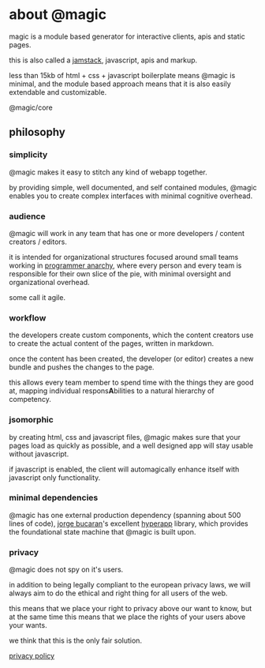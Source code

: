 <Hero state></Hero>

<div id="about">

# about @magic

magic is a module based generator for interactive clients, apis and static pages.

this is also called a [jamstack](https://jamstack.org/), javascript, apis and markup.

less than 15kb of html + css + javascript boilerplate means @magic is minimal,
and the module based approach means that it is also easily extendable and customizable.

<GitBadges>@magic/core</GitBadges>

## philosophy

### simplicity

@magic makes it easy to stitch any kind of webapp together.

by providing simple, well documented, and self contained modules,
@magic enables you to create complex interfaces with minimal cognitive overhead.

### audience

@magic will work in any team that has one or more developers / content creators / editors.

it is intended for organizational structures focused around small teams
working in [programmer anarchy](https://www.youtube.com/watch?v=tIxHmsWCd7g),
where every person and every team is responsible for their own slice of the pie,
with minimal oversight and organizational overhead.

some call it agile.

### workflow

the developers create custom components,
which the content creators use to create the actual content of the pages,
written in markdown.

once the content has been created,
the developer (or editor) creates a new bundle and pushes the changes to the page.

this allows every team member to spend time with the things they are good at,
mapping individual respons**A**bilities to a natural hierarchy of competency.

### jsomorphic

by creating html, css and javascript files,
@magic makes sure that your pages load as quickly as possible,
and a well designed app will stay usable without javascript.

if javascript is enabled,
the client will automagically enhance itself with javascript only functionality.

### minimal dependencies

@magic has one external production dependency (spanning about 500 lines of code),
[jorge bucaran](https://github.com/jorgebucaran)'s excellent
[hyperapp](https://hyperapp.dev) library,
which provides the foundational state machine that @magic is built upon.

### privacy

@magic does not spy on it's users.

in addition to being legally compliant to the european privacy laws,
we will always aim to do the ethical and right thing for all users of the web.

this means that we place your right to privacy above our want to know,
but at the same time this means that we place the rights of your users above your wants.

we think that this is the only fair solution.

[privacy policy](/privacy/)
